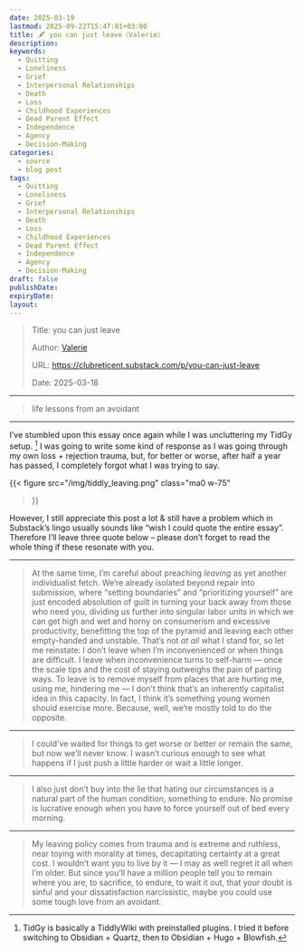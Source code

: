 ```yaml
---
date: 2025-03-19
lastmod: 2025-09-22T15:47:01+03:00
title: 🖋 you can just leave〈Valerie〉
description:
keywords:
  - Quitting
  - Loneliness
  - Grief
  - Interpersonal Relationships
  - Death
  - Loss
  - Childhood Experiences
  - Dead Parent Effect
  - Independence
  - Agency
  - Decision-Making
categories:
  - source
  - blog post
tags:
  - Quitting
  - Loneliness
  - Grief
  - Interpersonal Relationships
  - Death
  - Loss
  - Childhood Experiences
  - Dead Parent Effect
  - Independence
  - Agency
  - Decision-Making
draft: false
publishDate:
expiryDate:
layout:
---
```


> Title: you can just leave
> 
> Author: [Valerie](https://substack.com/@valerieestrina)
> 
> URL: https://clubreticent.substack.com/p/you-can-just-leave
> 
> Date: 2025-03-18

---

> life lessons from an avoidant

---

I’ve stumbled upon this essay once again while I was uncluttering my TidGy setup. [^1] I was going to write some kind of response as I was going through my own loss + rejection trauma, but, for better or worse, after half a year has passed, I completely forgot what I was trying to say.

{{< figure
  src="/img/tiddly_leaving.png"
  class="ma0 w-75"
>}}

However, I still appreciate this post a lot & still have a problem which in Substack’s lingo usually sounds like “wish I could quote the entire essay”. Therefore I’ll leave three quote below – please don’t forget to read the whole thing if these resonate with you.

---

> At the same time, I’m careful about preaching _leaving_ as yet another individualist fetch. We’re already isolated beyond repair into submission, where “setting boundaries” and “prioritizing yourself” are just encoded absolution of guilt in turning your back away from those who need you, dividing us further into singular labor units in which we can get high and wet and horny on consumerism and excessive productivity, benefitting the top of the pyramid and leaving each other empty-handed and unstable. That’s not _at all_ what I stand for, so let me reinstate: I don’t leave when I’m inconvenienced or when things are difficult. I leave when inconvenience turns to self-harm — once the scale tips and the cost of staying outweighs the pain of parting ways. To leave is to remove myself from places that are hurting me, using me, hindering me — I don’t think that’s an inherently capitalist idea in this capacity. In fact, I think it’s something young women should exercise more. Because, well, we’re mostly told to do the opposite.

---

> I could’ve waited for things to get worse or better or remain the same, but now we’ll never know. I wasn’t curious enough to see what happens if I just push a little harder or wait a little longer.

---

> I also just don’t buy into the lie that hating our circumstances is a natural part of the human condition, something to endure. No promise is lucrative enough when you have to force yourself out of bed every morning.

---

> My leaving policy comes from trauma and is extreme and ruthless, near toying with morality at times, decapitating certainty at a great cost. I wouldn’t want you to live by it — I may as well regret it all when I’m older. But since you’ll have a million people tell you to remain where you are, to sacrifice, to endure, to wait it out, that your doubt is sinful and your dissatisfaction narcissistic, maybe you could use some tough love from an avoidant.

[^1]: TidGy is basically a TiddlyWiki with preinstalled plugins. I tried it before switching to Obsidian + Quartz, then to Obsidian + Hugo + Blowfish.
